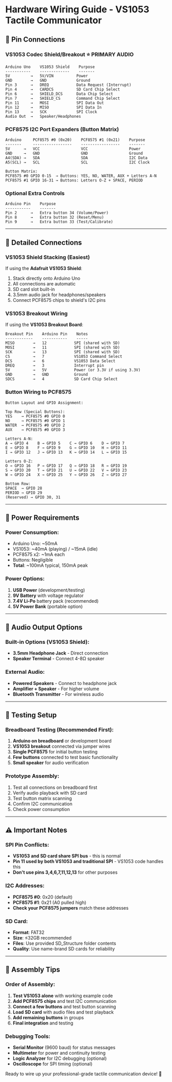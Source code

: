 # Hardware Wiring Guide - VS1053 Tactile Communicator

## 🔌 Pin Connections

### VS1053 Codec Shield/Breakout ⭐ PRIMARY AUDIO
```
Arduino Uno    VS1053 Shield    Purpose
-----------    -------------    -------
5V         →   5V/VIN          Power
GND        →   GND             Ground
Pin 3      →   DREQ            Data Request (Interrupt)
Pin 4      →   CARDCS          SD Card Chip Select
Pin 6      →   SHIELD_DCS      Data Chip Select  
Pin 7      →   SHIELD_CS       Command Chip Select
Pin 11     →   MOSI            SPI Data Out
Pin 12     →   MISO            SPI Data In
Pin 13     →   SCK             SPI Clock
Audio Out  →   Speaker/Headphones
```

### PCF8575 I2C Port Expanders (Button Matrix)
```
Arduino     PCF8575 #0 (0x20)    PCF8575 #1 (0x21)    Purpose
-------     -----------------    -----------------    -------
5V      →   VCC                  VCC                  Power
GND     →   GND                  GND                  Ground
A4(SDA) →   SDA                  SDA                  I2C Data
A5(SCL) →   SCL                  SCL                  I2C Clock

Button Matrix:
PCF8575 #0 GPIO 0-15  → Buttons: YES, NO, WATER, AUX + Letters A-N
PCF8575 #1 GPIO 16-31 → Buttons: Letters O-Z + SPACE, PERIOD
```

### Optional Extra Controls
```
Arduino Pin    Purpose
-----------    -------
Pin 2      →   Extra button 34 (Volume/Power)
Pin 8      →   Extra button 32 (Reset/Menu)  
Pin 9      →   Extra button 33 (Test/Calibrate)
```

---

## 🔧 Detailed Connections

### VS1053 Shield Stacking (Easiest)
If using the **Adafruit VS1053 Shield**:
1. Stack directly onto Arduino Uno
2. All connections are automatic
3. SD card slot built-in
4. 3.5mm audio jack for headphones/speakers
5. Connect PCF8575 chips to shield's I2C pins

### VS1053 Breakout Wiring
If using the **VS1053 Breakout Board**:
```
Breakout Pin    Arduino Pin    Notes
------------    -----------    -----
MISO        →   12            SPI (shared with SD)
MOSI        →   11            SPI (shared with SD)  
SCK         →   13            SPI (shared with SD)
CS          →   7             VS1053 Command Select
DCS         →   6             VS1053 Data Select
DREQ        →   3             Interrupt pin
5V          →   5V            Power (or 3.3V if using 3.3V)
GND         →   GND           Ground
SDCS        →   4             SD Card Chip Select
```

### Button Wiring to PCF8575
```
Button Layout and GPIO Assignment:

Top Row (Special Buttons):
YES    → PCF8575 #0 GPIO 0
NO     → PCF8575 #0 GPIO 1  
WATER  → PCF8575 #0 GPIO 2
AUX    → PCF8575 #0 GPIO 3

Letters A-N:
A → GPIO 4    B → GPIO 5    C → GPIO 6    D → GPIO 7
E → GPIO 8    F → GPIO 9    G → GPIO 10   H → GPIO 11
I → GPIO 12   J → GPIO 13   K → GPIO 14   L → GPIO 15

Letters O-Z:
O → GPIO 16   P → GPIO 17   Q → GPIO 18   R → GPIO 19
S → GPIO 20   T → GPIO 21   U → GPIO 22   V → GPIO 23
W → GPIO 24   X → GPIO 25   Y → GPIO 26   Z → GPIO 27

Bottom Row:
SPACE  → GPIO 28
PERIOD → GPIO 29
(Reserved) → GPIO 30, 31
```

---

## 🔋 Power Requirements

### Power Consumption:
- Arduino Uno: ~50mA
- VS1053: ~40mA (playing) / ~15mA (idle)
- PCF8575 x2: ~1mA each
- Buttons: Negligible
- **Total**: ~100mA typical, 150mA peak

### Power Options:
1. **USB Power** (development/testing)
2. **9V Battery** with voltage regulator
3. **7.4V Li-Po** battery pack (recommended)
4. **5V Power Bank** (portable option)

---

## 🎵 Audio Output Options

### Built-in Options (VS1053 Shield):
- **3.5mm Headphone Jack** - Direct connection
- **Speaker Terminal** - Connect 4-8Ω speaker

### External Audio:
- **Powered Speakers** - Connect to headphone jack
- **Amplifier + Speaker** - For higher volume
- **Bluetooth Transmitter** - For wireless audio

---

## 🧪 Testing Setup

### Breadboard Testing (Recommended First):
1. **Arduino on breadboard** or development board
2. **VS1053 breakout** connected via jumper wires  
3. **Single PCF8575** for initial button testing
4. **Few buttons** connected to test basic functionality
5. **Small speaker** for audio verification

### Prototype Assembly:
1. Test all connections on breadboard first
2. Verify audio playback with SD card
3. Test button matrix scanning
4. Confirm I2C communication
5. Check power consumption

---

## ⚠️ Important Notes

### SPI Pin Conflicts:
- **VS1053 and SD card share SPI bus** - this is normal
- **Pin 11 used by both VS1053 and traditional SPI** - VS1053 code handles this
- **Don't use pins 3,4,6,7,11,12,13** for other purposes

### I2C Addresses:
- **PCF8575 #0**: 0x20 (default)
- **PCF8575 #1**: 0x21 (A0 pulled high)
- **Check your PCF8575 jumpers** match these addresses

### SD Card:
- **Format**: FAT32
- **Size**: ≤32GB recommended  
- **Files**: Use provided SD_Structure folder contents
- **Quality**: Use name-brand SD cards for reliability

---

## 🔧 Assembly Tips

### Order of Assembly:
1. **Test VS1053 alone** with working example code
2. **Add PCF8575 chips** and test I2C communication
3. **Connect a few buttons** and test button scanning
4. **Load SD card** with audio files and test playback
5. **Add remaining buttons** in groups
6. **Final integration** and testing

### Debugging Tools:
- **Serial Monitor** (9600 baud) for status messages
- **Multimeter** for power and continuity testing
- **Logic Analyzer** for I2C debugging (optional)
- **Oscilloscope** for SPI timing (optional)

Ready to wire up your professional-grade tactile communication device! 🎉
